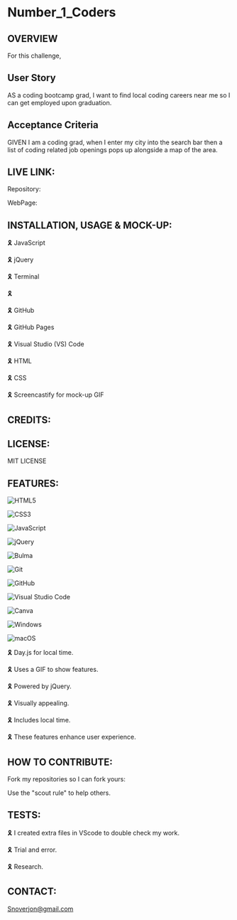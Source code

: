 # Number_1_Coders

## OVERVIEW

For this challenge,

## User Story
AS a coding bootcamp grad, I want to find local coding careers near me
so I can get employed upon graduation.

## Acceptance Criteria
GIVEN I am a coding grad, when I enter my city into the search bar
then a list of coding related job openings pops up alongside a map of the area.


## LIVE LINK:

Repository:

WebPage:

## INSTALLATION, USAGE & MOCK-UP:

🎗 JavaScript

🎗 jQuery

🎗 Terminal

🎗

🎗 GitHub

🎗 GitHub Pages

🎗 Visual Studio (VS) Code

🎗 HTML

🎗 CSS

🎗 Screencastify for mock-up GIF

## CREDITS:

## LICENSE:

MIT LICENSE

## FEATURES:


![HTML5](https://img.shields.io/badge/html5-%23E34F26.svg?style=for-the-badge&logo=html5&logoColor=white)

![CSS3](https://img.shields.io/badge/css3-%231572B6.svg?style=for-the-badge&logo=css3&logoColor=white)

![JavaScript](https://img.shields.io/badge/javascript-%23323330.svg?style=for-the-badge&logo=javascript&logoColor=%23F7DF1E)

![jQuery](https://img.shields.io/badge/jquery-%230769AD.svg?style=for-the-badge&logo=jquery&logoColor=white)

![Bulma](https://img.shields.io/badge/bulma-00D0B1?style=for-the-badge&logo=bulma&logoColor=white)

![Git](https://img.shields.io/badge/git-%23F05033.svg?style=for-the-badge&logo=git&logoColor=white)

![GitHub](https://img.shields.io/badge/github-%23121011.svg?style=for-the-badge&logo=github&logoColor=white)

![Visual Studio Code](https://img.shields.io/badge/Visual%20Studio%20Code-0078d7.svg?style=for-the-badge&logo=visual-studio-code&logoColor=white)

![Canva](https://img.shields.io/badge/Canva-%2300C4CC.svg?style=for-the-badge&logo=Canva&logoColor=white)

![Windows](https://img.shields.io/badge/Windows-0078D6?style=for-the-badge&logo=windows&logoColor=white)

![macOS](https://img.shields.io/badge/mac%20os-000000?style=for-the-badge&logo=macos&logoColor=F0F0F0)


🎗 Day.js for local time.

🎗 Uses a GIF to show features.

🎗 Powered by jQuery.

🎗 Visually appealing.

🎗 Includes local time.

🎗 These features enhance user experience.

## HOW TO CONTRIBUTE:

Fork my repositories so I can fork yours:

Use the "scout rule" to help others.

## TESTS:

🎗 I created extra files in VScode to double check my work.

🎗 Trial and error.

🎗 Research.

## CONTACT:

Snoverjon@gmail.com
